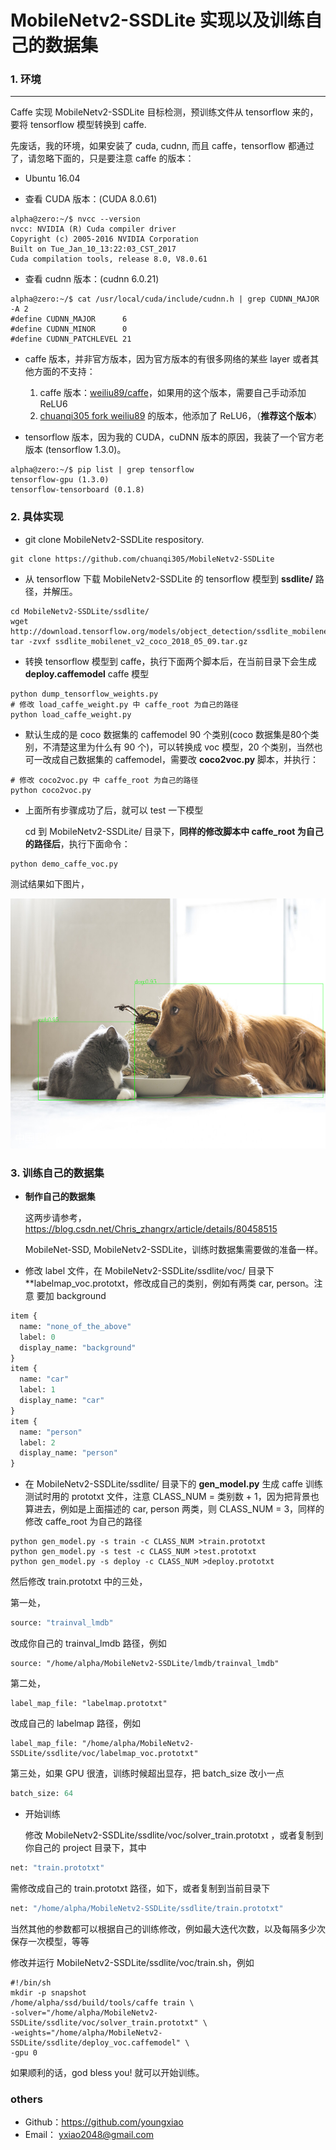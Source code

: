
#  MobileNetv2-SSDLite 实现以及训练自己的数据集


### **1. 环境**
------

Caffe 实现 MobileNetv2-SSDLite 目标检测，预训练文件从 tensorflow 来的，要将 tensorflow 模型转换到 caffe.

先废话，我的环境，如果安装了 cuda, cudnn, 而且 caffe，tensorflow 都通过了，请忽略下面的，只是要注意 caffe 的版本：

- Ubuntu 16.04

- 查看 CUDA 版本：(CUDA 8.0.61)

```shell
alpha@zero:~/$ nvcc --version
nvcc: NVIDIA (R) Cuda compiler driver
Copyright (c) 2005-2016 NVIDIA Corporation
Built on Tue_Jan_10_13:22:03_CST_2017
Cuda compilation tools, release 8.0, V8.0.61
```

- 查看 cudnn 版本：(cudnn 6.0.21)

```shell
alpha@zero:~/$ cat /usr/local/cuda/include/cudnn.h | grep CUDNN_MAJOR -A 2
#define CUDNN_MAJOR      6
#define CUDNN_MINOR      0
#define CUDNN_PATCHLEVEL 21
```

- caffe 版本，并非官方版本，因为官方版本的有很多网络的某些 layer 或者其他方面的不支持：

  1. caffe 版本：[weiliu89/caffe](https://github.com/weiliu89/caffe/tree/ssd)，如果用的这个版本，需要自己手动添加 ReLU6
  2. [chuanqi305 fork weiliu89](https://github.com/chuanqi305/ssd) 的版本，他添加了 ReLU6，（**推荐这个版本**）



- tensorflow 版本，因为我的 CUDA，cuDNN 版本的原因，我装了一个官方老版本 (tensorflow 1.3.0)。

```shell
alpha@zero:~/$ pip list | grep tensorflow
tensorflow-gpu (1.3.0)
tensorflow-tensorboard (0.1.8)
```



### **2. 具体实现**

- git clone MobileNetv2-SSDLite respository.

```shell
git clone https://github.com/chuanqi305/MobileNetv2-SSDLite
```



- 从 tensorflow 下载 MobileNetv2-SSDLite 的 tensorflow 模型到 **ssdlite/** 路径，并解压。

```shell
cd MobileNetv2-SSDLite/ssdlite/
wget http://download.tensorflow.org/models/object_detection/ssdlite_mobilenet_v2_coco_2018_05_09.tar.gz
tar -zvxf ssdlite_mobilenet_v2_coco_2018_05_09.tar.gz
```



- 转换 tensorflow 模型到 caffe，执行下面两个脚本后，在当前目录下会生成 **deploy.caffemodel** caffe 模型

```shell
python dump_tensorflow_weights.py
# 修改 load_caffe_weight.py 中 caffe_root 为自己的路径
python load_caffe_weight.py  
```



- 默认生成的是 coco 数据集的 caffemodel 90 个类别(coco 数据集是80个类别，不清楚这里为什么有 90 个)，可以转换成 voc 模型，20 个类别，当然也可一改成自己数据集的 caffemodel，需要改 **coco2voc.py** 脚本，并执行：

```shell
# 修改 coco2voc.py 中 caffe_root 为自己的路径
python coco2voc.py
```



- 上面所有步骤成功了后，就可以 test 一下模型

  cd 到 MobileNetv2-SSDLite/ 目录下，**同样的修改脚本中 caffe_root 为自己的路径后**，执行下面命令：

```shell
python demo_caffe_voc.py
```

测试结果如下图片，

<div align=center><img height="400" src="https://github.com/youngxiao/DeepLearning-Notes/raw/master/pic/mobilenetv2-ssdlite1.png"/></div>





### **3. 训练自己的数据集**

- **制作自己的数据集** 

  这两步请参考， https://blog.csdn.net/Chris_zhangrx/article/details/80458515

  MobileNet-SSD, MobileNetv2-SSDLite，训练时数据集需要做的准备一样。

- 修改 label 文件，在 MobileNetv2-SSDLite/ssdlite/voc/ 目录下 **labelmap_voc.prototxt，修改成自己的类别，例如有两类 car, person。注意 要加 background

```protobuf
item {
  name: "none_of_the_above"
  label: 0
  display_name: "background"
}
item {
  name: "car"
  label: 1
  display_name: "car"
}
item {
  name: "person"
  label: 2
  display_name: "person"
}
```



- 在 MobileNetv2-SSDLite/ssdlite/ 目录下的 **gen_model.py** 生成 caffe 训练测试时用的 prototxt 文件，注意 CLASS_NUM = 类别数 + 1，因为把背景也算进去，例如是上面描述的 car, person 两类，则 CLASS_NUM = 3，同样的 修改 caffe_root 为自己的路径

```shell
python gen_model.py -s train -c CLASS_NUM >train.prototxt
python gen_model.py -s test -c CLASS_NUM >test.prototxt
python gen_model.py -s deploy -c CLASS_NUM >deploy.prototxt
```

然后修改 train.prototxt 中的三处，

第一处，

```protobuf
source: "trainval_lmdb"
```

改成你自己的 trainval_lmdb 路径，例如

```shell
source: "/home/alpha/MobileNetv2-SSDLite/lmdb/trainval_lmdb"
```

第二处，

```shell
label_map_file: "labelmap.prototxt"
```

改成自己的 labelmap 路径，例如

```shell
label_map_file: "/home/alpha/MobileNetv2-SSDLite/ssdlite/voc/labelmap_voc.prototxt"
```

第三处，如果 GPU 很渣，训练时候超出显存，把 batch_size 改小一点

```protobuf
batch_size: 64
```





- 开始训练

  修改 MobileNetv2-SSDLite/ssdlite/voc/solver_train.prototxt ，或者复制到你自己的 project 目录下，其中

```protobuf
net: "train.prototxt"
```

  需修改成自己的 train.prototxt 路径，如下，或者复制到当前目录下

```protobuf
net: "/home/alpha/MobileNetv2-SSDLite/ssdlite/train.prototxt"
```

当然其他的参数都可以根据自己的训练修改，例如最大迭代次数，以及每隔多少次 保存一次模型，等等



修改并运行 MobileNetv2-SSDLite/ssdlite/voc/train.sh，例如

```shell
#!/bin/sh
mkdir -p snapshot
/home/alpha/ssd/build/tools/caffe train \
-solver="/home/alpha/MobileNetv2-SSDLite/ssdlite/voc/solver_train.prototxt" \
-weights="/home/alpha/MobileNetv2-SSDLite/ssdlite/deploy_voc.caffemodel" \
-gpu 0
```



如果顺利的话，god bless you! 就可以开始训练。 







### **others**
* Github：https://github.com/youngxiao
* Email： yxiao2048@gmail.com


